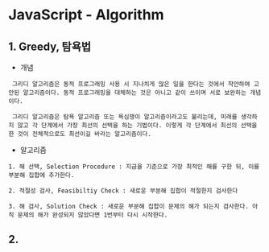 # JavaScript -  Algorithm

## 1. Greedy, 탐욕법

* 개념

```
 그리디 알고리즘은 동적 프로그래밍 사용 시 지나치게 많은 일을 한다는 것에서 착안하여 고안된 알고리즘이다. 동적 프로그래밍을 대체하는 것은 아니고 같이 쓰이며 서로 보완하는 개념이다.

 그리디 알고리즘은 탐욕 알고리즘 또는 욕심쟁이 알고리즘이라고도 불리는데, 미래를 생각하지 않고 각 단계에서 가장 최선의 선택을 하는 기법이다. 이렇게 각 단계에서 최선의 선택을 한 것이 전체적으로도 최선이길 바라는 알고리즘이다.
```

* 알고리즘

```
1. 해 선택, Selection Procedure : 지금을 기준으로 가장 최적인 해를 구한 뒤, 이를 부분해 집합에 추가한다.

2. 적절성 검사, Feasibiltiy Check : 새로운 부분해 집합이 적절한지 검사한다

3. 해 검사, Solution Check : 새로운 부분해 집합이 문제의 해가 되는지 검사한다. 아직 문제의 해가 완성되지 않았다면 1번부터 다시 시작한다.
```

## 2.

